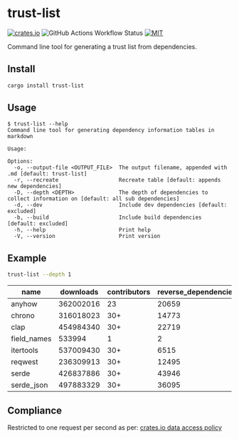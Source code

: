 # trust-list

[![crates.io](https://img.shields.io/crates/v/trust-list)](https://crates.io/crates/trust-list)
![GitHub Actions Workflow Status](https://img.shields.io/github/actions/workflow/status/lhalf/trust-list/on_commit.yml)
[![MIT](https://img.shields.io/badge/license-MIT-blue)](./LICENSE)

Command line tool for generating a trust list from dependencies.

## Install

```bash
cargo install trust-list
```

## Usage

```
$ trust-list --help
Command line tool for generating dependency information tables in markdown

Usage: 

Options:
  -o, --output-file <OUTPUT_FILE>  The output filename, appended with .md [default: trust-list]
  -r, --recreate                   Recreate table [default: appends new dependencies]
  -D, --depth <DEPTH>              The depth of dependencies to collect information on [default: all sub dependencies]
  -d, --dev                        Include dev dependencies [default: excluded]
  -b, --build                      Include build dependencies [default: excluded]
  -h, --help                       Print help
  -V, --version                    Print version
```

## Example

```bash
trust-list --depth 1
```

| name        | downloads | contributors | reverse_dependencies | versions | created_at | updated_at | repository                                  |
|-------------|-----------|--------------|----------------------|----------|------------|------------|---------------------------------------------|
| anyhow      | 362002016 | 23           | 20659                | 100      | 05/10/2019 | 14/04/2025 | https://github.com/dtolnay/anyhow           |
| chrono      | 316018023 | 30+          | 14773                | 91       | 20/11/2014 | 29/04/2025 | https://github.com/chronotope/chrono        |
| clap        | 454984340 | 30+          | 22719                | 433      | 01/03/2015 | 09/06/2025 | https://github.com/clap-rs/clap             |
| field_names | 533994    | 1            | 2                    | 3        | 08/01/2021 | 04/01/2022 | https://github.com/TedDriggs/field_names    |
| itertools   | 537009430 | 30+          | 6515                 | 130      | 21/11/2014 | 31/12/2024 | https://github.com/rust-itertools/itertools |
| reqwest     | 236309913 | 30+          | 12495                | 113      | 16/10/2016 | 01/07/2025 | https://github.com/seanmonstar/reqwest      |
| serde       | 426837886 | 30+          | 43946                | 304      | 05/12/2014 | 03/03/2025 | https://github.com/serde-rs/serde           |
| serde_json  | 497883329 | 30+          | 36095                | 172      | 07/08/2015 | 03/03/2025 | https://github.com/serde-rs/json            |

## Compliance

Restricted to one request per second as per: [crates.io data access policy](https://crates.io/data-access#api)
